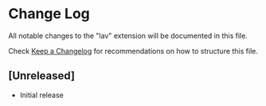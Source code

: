 # Change Log

All notable changes to the "lav" extension will be documented in this file.

Check [Keep a Changelog](http://keepachangelog.com/) for recommendations on how to structure this file.

## [Unreleased]

- Initial release
